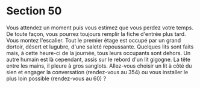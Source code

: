 # Section 50

Vous attendez un moment puis vous estimez que vous perdez 
votre temps. De toute façon, vous pourrez toujours remplir la 
fiche d'entrée plus tard. Vous montez l'escalier. Tout le premier 
étage est occupé par un grand dortoir, désert et lugubre, d'une 
saleté repoussante. Quelques lits sont faits mais, à cette heure-ci 
de la journée, tous leurs occupants sont dehors. Un autre humain 
est là cependant, assis sur le rebord d'un lit gigogne. La tête entre 
les mains, il pleure à gros sanglots. Allez-vous choisir un lit à côté 
du sien et engager la conversation (rendez-vous au 354) ou vous 
installer le plus loin possible (rendez-vous au 60) ?